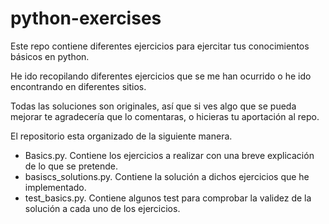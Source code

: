 # python-exercises
Este repo contiene diferentes ejercicios para ejercitar tus conocimientos básicos en python.

He ido recopilando diferentes ejercicios que se me han ocurrido o he ido encontrando en diferentes sitios.

Todas las soluciones son originales, así que si ves algo que se pueda mejorar te agradecería que lo comentaras, o hicieras tu aportación al repo.

El repositorio esta organizado de la siguiente manera.

- Basics.py. Contiene los ejercicios a realizar con una breve explicación de lo que se pretende.
- basiscs_solutions.py. Contiene la solución a dichos ejercicios que he implementado.
- test_basics.py. Contiene algunos test para comprobar la validez de la solución a cada uno de los ejercicios.


